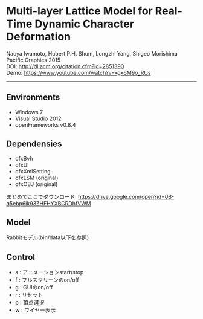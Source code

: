 # Multi-layer Lattice Model for Real-Time Dynamic Character Deformation
Naoya Iwamoto, Hubert P.H. Shum, Longzhi Yang, Shigeo Morishima  
Pacific Graphics 2015   
DOI: http://dl.acm.org/citation.cfm?id=2851390  
Demo: https://www.youtube.com/watch?v=xgx6M9o_RUs  

---

## Environments
+ Windows 7
+ Visual Studio 2012
+ openFrameworks v0.8.4

## Dependensies
+ ofxBvh
+ ofxUI
+ ofxXmlSetting
+ ofxLSM (original)
+ ofxOBJ (original)

まとめてここでダウンロード: https://drive.google.com/open?id=0B-q5ebp6ik93ZHFHYXBCRDhfVWM

## Model
Rabbitモデル(bin/data以下を参照)

## Control
+ s : アニメーションstart/stop
+ f : フルスクリーンのon/off
+ g : GUIのon/off
+ r : リセット
+ p : 頂点選択
+ w : ワイヤー表示
